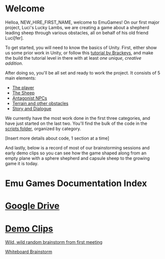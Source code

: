 # Welcome

  Helloa, NEW_HIRE_FIRST_NAME, welcome to EmuGames! On our first major project, Luci's Lucky Lambs, we are creating a game about a shepherd leading sheep through various obstacles, all on behalf of his old friend Luci\[fer\]. 
  
  To get started, you will need to know the basics of Unity. First, either show us some prior work in Unity, or follow this <a href="https://www.youtube.com/watch?v=j48LtUkZRjU&list=PLPV2KyIb3jR53Jce9hP7G5xC4O9AgnOuL">tutorial by Brackeys</a>, and make the build the tutorial level in there with at least *one unique, creative addition*.

  After doing so, you'll be all set and ready to work the project. It consists of 5 main elements:
  - <a href="https://github.com/StanfordCS194/EmuGames/blob/master/Documentation/Player.md"> The player </a>
  - <a href="https://github.com/StanfordCS194/EmuGames/blob/master/Documentation/Sheep.md"> The Sheep </a>
  - <a href="https://github.com/StanfordCS194/EmuGames/blob/master/Documentation/NPCs.md"> Antagonist NPCs </a>
  - <a href="https://github.com/StanfordCS194/EmuGames/blob/master/Documentation/Terrain.md"> Terrain and other obstacles </a>
  - <a href="https://github.com/StanfordCS194/EmuGames/blob/master/Documentation/Story.md"> Story and Dialogue </a>
  
  We currently have the most work done in the first three categories, and have just started on the last two. You'll find the bulk of the code in the <a href='https://github.com/StanfordCS194/EmuGames/tree/master/prototypes/Quick%20Prototype/Assets/Scripts'>scripts folder<a>, organized by category.

[Insert more details about code, 1 section at a time]

And lastly, below is a record of most of our brainstorming sessions and early demo clips so you can see how the game shaped along from an empty plane with a sphere shepherd and capsule sheep to the growing game it is today.

# Emu Games Documentation Index

# <a href="https://drive.google.com/open?id=1q-VSoIeGSextFrcwwSqpSq0K0W305iPW"> Google Drive </a>
# <a href="https://drive.google.com/open?id=1dsuEryASu0kSjvkZb18PE-ycSvmVeAtJ"> Demo Clips</a>

<a href="https://drive.google.com/open?id=1VMdroaoJwmLymTcexVvHng-pEwarx0Xd"> Wild, wild random brainstorm from first meeting</a>

<a href="https://drive.google.com/open?id=1DJ4f_5JrRtf26oIf6Staxly7Kzd8UnFz"> Whiteboard Brainstorm </a>

